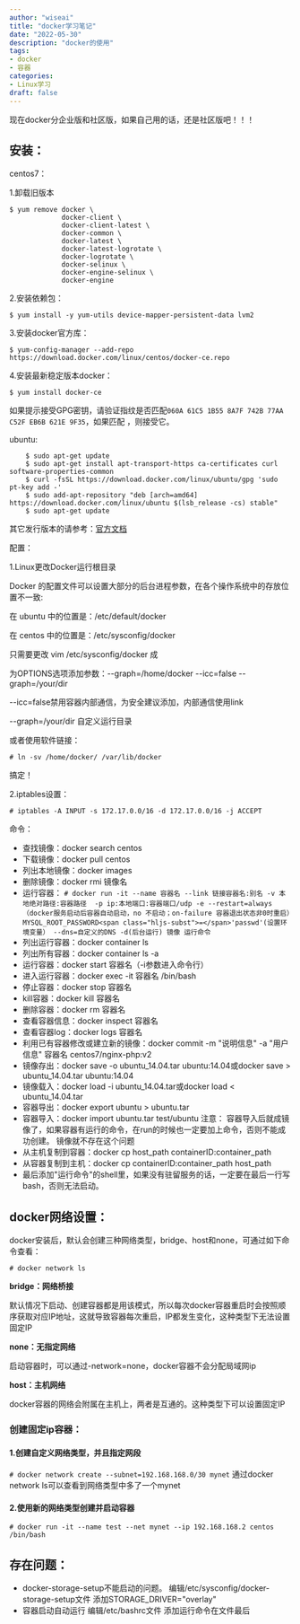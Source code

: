 ```yaml
---
author: "wiseai"
title: "docker学习笔记"
date: "2022-05-30"
description: "docker的使用"
tags:
- docker
- 容器
categories:
- Linux学习
draft: false
---
```


现在docker分企业版和社区版，如果自己用的话，还是社区版吧！！！

安装：
--

centos7：

1.卸载旧版本

``` 
$ yum remove docker \
             docker-client \
             docker-client-latest \
             docker-common \
             docker-latest \
             docker-latest-logrotate \
             docker-logrotate \
             docker-selinux \
             docker-engine-selinux \
             docker-engine
 ```

2.安装依赖包：

`$ yum install -y yum-utils device-mapper-persistent-data lvm2`

3.安装docker官方库：

`$ yum-config-manager --add-repo https://download.docker.com/linux/centos/docker-ce.repo`

4.安装最新稳定版本docker：

`$ yum install docker-ce`

如果提示接受GPG密钥，请验证指纹是否匹配`060A 61C5 1B55 8A7F 742B 77AA C52F EB6B 621E 9F35`，如果匹配 ，则接受它。

ubuntu:
``` 
    $ sudo apt-get update
    $ sudo apt-get install apt-transport-https ca-certificates curl software-properties-common
    $ curl -fsSL https://download.docker.com/linux/ubuntu/gpg 'sudo pt-key add -'
    $ sudo add-apt-repository "deb [arch=amd64] https://download.docker.com/linux/ubuntu $(lsb_release -cs) stable"
    $ sudo apt-get update
```

其它发行版本的请参考：[官方文档](https://docs.docker.com/install/linux/docker-ce/ubuntu/#os-requirements)

配置：

1.Linux更改Docker运行根目录

Docker 的配置文件可以设置大部分的后台进程参数，在各个操作系统中的存放位置不一致:

在 ubuntu 中的位置是：/etc/default/docker

在 centos 中的位置是：/etc/sysconfig/docker

只需要更改 vim /etc/sysconfig/docker 成

为OPTIONS选项添加参数：--graph=/home/docker --icc=false --graph=/your/dir

--icc=false禁用容器内部通信，为安全建议添加，内部通信使用link

--graph=/your/dir 自定义运行目录

或者使用软件链接：

`# ln -sv /home/docker/ /var/lib/docker`

搞定！

2.iptables设置：

`# iptables -A INPUT -s 172.17.0.0/16 -d 172.17.0.0/16 -j ACCEPT`

命令：
- 查找镜像：docker search centos
- 下载镜像：docker pull centos
- 列出本地镜像：docker images
- 删除镜像：docker rmi 镜像名
- 运行容器：
`# docker run -it --name 容器名 --link 链接容器名:别名 -v 本地绝对路径:容器路径  -p ip:本地端口:容器端口/udp -e --restart=always （docker服务启动后容器自动启动，no 不启动；on-failure 容器退出状态非0时重启）MYSQL_ROOT_PASSWORD<span class="hljs-subst">=</span>'passwd'(设置环境变量） --dns=自定义的DNS -d(后台运行) 镜像 运行命令
`
- 列出运行容器：docker container ls
- 列出所有容器：docker container ls -a
- 运行容器：docker start 容器名（-i参数进入命令行）
- 进入运行容器：docker exec -it 容器名 /bin/bash
- 停止容器：docker stop 容器名
- kill容器：docker kill 容器名
- 删除容器：docker rm 容器名
- 查看容器信息：docker inspect 容器名
- 查看容器log：docker logs 容器名
- 利用已有容器修改或建立新的镜像：docker commit -m "说明信息" -a "用户信息" 容器名 centos7/nginx-php:v2
- 镜像存出：docker save -o ubuntu_14.04.tar ubuntu:14.04或docker save > ubuntu_14.04.tar ubuntu:14.04
- 镜像载入：docker load -i ubuntu_14.04.tar或docker load < ubuntu_14.04.tar
- 容器导出：docker export ubuntu > ubuntu.tar
- 容器导入：docker import ubuntu.tar test/ubuntu
注意：
    容器导入后就成镜像了，如果容器有运行的命令，在run的时候也一定要加上命令，否则不能成功创建。
    镜像就不存在这个问题
- 从主机复制到容器：docker cp host_path containerID:container_path
- 从容器复制到主机：docker cp containerID:container_path host_path
- 最后添加"运行命令"的shell里，如果没有驻留服务的话，一定要在最后一行写bash，否则无法启动。

## docker网络设置：

docker安装后，默认会创建三种网络类型，bridge、host和none，可通过如下命令查看：

`# docker network ls`

**bridge：网络桥接**

默认情况下启动、创建容器都是用该模式，所以每次docker容器重启时会按照顺序获取对应IP地址，这就导致容器每次重启，IP都发生变化，这种类型下无法设置固定IP

**none：无指定网络**

启动容器时，可以通过-network=none，docker容器不会分配局域网ip

**host：主机网络**

docker容器的网络会附属在主机上，两者是互通的。这种类型下可以设置固定IP

### 创建固定ip容器：

#### 1.创建自定义网络类型，并且指定网段

`# docker network create --subnet=192.168.168.0/30 mynet`
通过docker network ls可以查看到网络类型中多了一个mynet

#### 2.使用新的网络类型创建并启动容器

`# docker run -it --name test --net mynet --ip 192.168.168.2 centos /bin/bash`

## 存在问题：

- docker-storage-setup不能启动的问题。
编辑/etc/sysconfig/docker-storage-setup文件
添加STORAGE_DRIVER="overlay"
- 容器启动自动运行
编辑/etc/bashrc文件
添加运行命令在文件最后